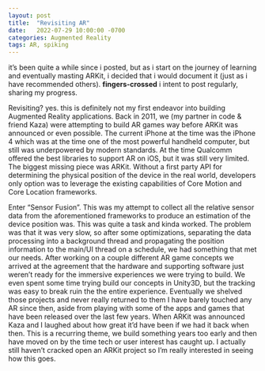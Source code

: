 ```yaml
---
layout: post
title:  "Revisiting AR"
date:   2022-07-29 10:00:00 -0700
categories: Augmented Reality
tags: AR, spiking
---
```


it’s been quite a while since i posted, but as i start on the journey of learning and eventually masting ARKit, i decided that i would document it (just as i have recommended others). **fingers-crossed** i intent to post regularly, sharing my progress.

Revisiting? yes. this is definitely not my first endeavor into building Augmented Reality applications. Back in 2011, we (my partner in code & friend Kaza) were attempting to build AR games way before ARKit was announced or even possible. The current iPhone at the time was the iPhone 4 which was at the time one of the most powerful handheld computer, but still was underpowered by modern standards. At the time Qualcomm offered the best libraries to support AR on iOS, but it was still very limited. The biggest missing piece was ARKit. Without a first party API for determining the physical position of the device in the real world, developers only option was to leverage the existing capabilities of Core Motion and Core Location frameworks.

Enter “Sensor Fusion”. This was my attempt to collect all the relative sensor data from the aforementioned frameworks to produce an estimation of the device position was. This was quite a task and kinda worked. The problem was that it was very slow, so after some optimizations, separating the data processing into a background thread and propagating the position information to the main/UI thread on a schedule, we had something that met our needs. After working on a couple different AR game concepts we arrived at the agreement that the hardware and supporting software just weren’t ready for the immersive experiences we were trying to build. We even spent some time trying build our concepts in Unity3D, but the tracking was easy to break ruin the the entire experience. Eventually we shelved those projects and never really returned to them
I have barely touched any AR since then, aside from playing with some of the apps and games that have been released over the last few years. When ARKit was announced Kaza and I laughed about how great it’d have been if we had it back when then. This is a recurring theme, we build something years too early and then have moved on by the time tech or user interest has caught up. I actually still haven’t cracked open an ARKit project so I’m really interested in seeing how this goes.